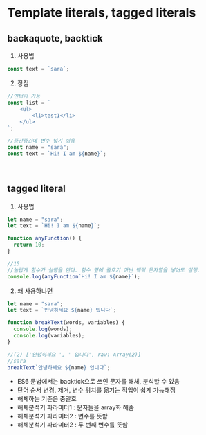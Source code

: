 # Template literals, tagged literals

## backaquote, backtick

1. 사용법

```js
const text = `sara`;
```

2. 장점

```js
//엔터키 가능
const list = `
    <ul>
        <li>test1</li>
    </ul>
`;

//중간중간에 변수 넣기 쉬움
const name = "sara";
const text = `Hi! I am ${name}`;
```

<br />

## tagged literal

1. 사용법

```js
let name = "sara";
let text = `Hi! I am ${name}`;

function anyFunction() {
  return 10;
}

//15
//놀랍게 함수가 실행을 한다. 함수 옆에 괄호기 아닌 백틱 문자열을 넣어도 실행.
console.log(anyFunction`Hi! I am ${name}`);
```

2. 왜 사용하냐면

```js
let name = "sara";
let text = `안녕하세요 ${name} 입니다`;

function breakText(words, variables) {
  console.log(words);
  console.log(variables);
}

//(2) ['안녕하세요 ', ' 입니다', raw: Array(2)]
//sara
breakText`안녕하세요 ${name} 입니다`;
```

- ES6 문법에서는 backtick으로 쓰인 문자를 해체, 분석할 수 있음
- 단어 순서 변경, 제거, 변수 위치를 옮기는 작업이 쉽게 가능해짐
- 해체하는 기준은 중괄호
- 해체분석기 파라미터1 : 문자들을 array화 해줌
- 해체분석기 파라미터2 : 변수를 뜻함
- 해체분석기 파라미터2 : 두 번째 변수를 뜻함
